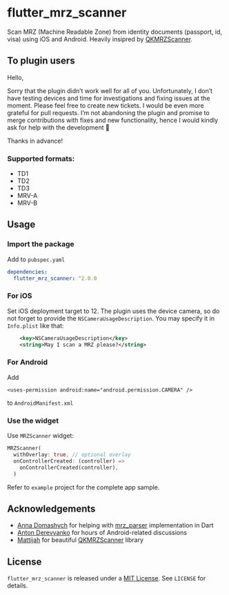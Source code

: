 # flutter_mrz_scanner

Scan MRZ (Machine Readable Zone) from identity documents (passport, id, visa) using iOS and Android. Heavily insipred by [QKMRZScanner](https://github.com/Mattijah/QKMRZScanner).

## To plugin users
Hello,

Sorry that the plugin didn’t work well for all of you. Unfortunately, I don’t have testing devices and time for investigations and fixing issues at the moment. Please feel free to create new tickets. I would be even more grateful for pull requests.
I’m not abandoning the plugin and promise to merge contributions with fixes and new functionality, hence I would kindly ask for help with the development 🙂

Thanks in advance! 

### Supported formats:
* TD1
* TD2
* TD3
* MRV-A
* MRV-B

## Usage

### Import the package
Add to `pubspec.yaml`
```yaml
dependencies:
  flutter_mrz_scanner: ^2.0.0
```
### For iOS
Set iOS deployment target to 12.
The plugin uses the device camera, so do not forget to provide the `NSCameraUsageDescription`. You may specify it in `Info.plist` like that:
```xml
    <key>NSCameraUsageDescription</key>
    <string>May I scan a MRZ please?</string>
```

### For Android
Add
```
<uses-permission android:name="android.permission.CAMERA" />
```
to `AndroidManifest.xml`

### Use the widget
Use `MRZScanner` widget:
```dart
MRZScanner(
  withOverlay: true, // optional overlay
  onControllerCreated: (controller) =>
    onControllerCreated(controller),
  )
```
Refer to `example` project for the complete app sample.

## Acknowledgements
* [Anna Domashych](https://github.com/foxanna) for helping with [mrz_parser](https://github.com/olexale/mrz_parser) implementation in Dart
* [Anton Derevyanko](https://github.com/antonderevyanko) for hours of Android-related discussions
* [Mattijah](https://github.com/Mattijah) for beautiful [QKMRZScanner](https://github.com/Mattijah/QKMRZScanner) library

## License
`flutter_mrz_scanner` is released under a [MIT License](https://opensource.org/licenses/MIT). See `LICENSE` for details.
